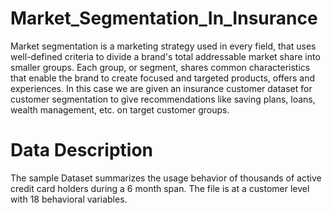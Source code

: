 # Market_Segmentation_In_Insurance
Market segmentation is a marketing strategy used in every field, that uses well-defined criteria to divide a brand's total addressable market share into smaller groups. Each group, or segment, shares common characteristics that enable the brand to create focused and targeted products, offers and experiences. In this case we are given an insurance customer dataset for customer segmentation to give recommendations like saving plans, loans, wealth management, etc. on target customer groups.

# Data Description
The sample Dataset summarizes the usage behavior of thousands of active credit card holders during a 6 month span. The file is at a customer level with 18 behavioral variables.
